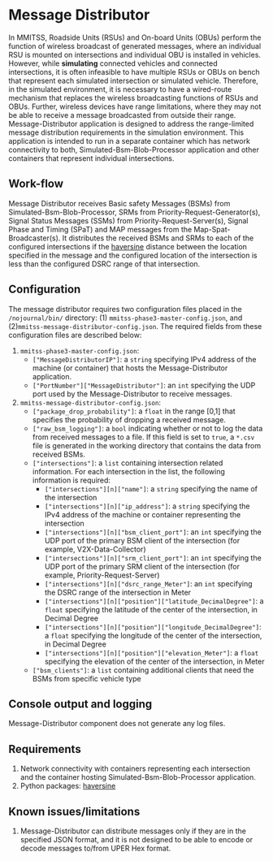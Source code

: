 
# Message Distributor
In MMITSS, Roadside Units (RSUs) and On-board Units (OBUs) perform the function of wireless broadcast of generated messages, where an individual RSU is mounted on intersections and individual OBU is installed in vehicles. However, while **simulating** connected vehicles and connected intersections, it is often infeasible to have multiple RSUs or OBUs on bench that represent each simulated intersection or simulated vehicle. Therefore, in the simulated environment, it is necessary to have a wired-route mechanism that replaces the wireless broadcasting functions of RSUs and OBUs. Further, wireless devices have range limitations, where they may not be able to receive a message broadcasted from outside their range. Message-Distributor application is designed to address the range-limited message distribution requirements in the simulation environment. This application is intended to run in a separate container which has network connectivity to both, Simulated-Bsm-Blob-Processor application and other containers that represent individual intersections. 

## Work-flow
Message Distributor receives Basic safety Messages (BSMs) from Simulated-Bsm-Blob-Processor, SRMs from Priority-Request-Generator(s), Signal Status Messages (SSMs) from Priority-Request-Server(s), Signal Phase and Timing (SPaT) and MAP messages from the Map-Spat-Broadcaster(s). It distributes the received BSMs and SRMs to each of the configured intersections if the [haversine](https://en.wikipedia.org/wiki/Haversine_formula) distance between the location specified in the message and the configured location of the intersection is less than the configured DSRC range of that intersection.

## Configuration
The message distributor requires two configuration files placed in the `/nojournal/bin/` directory: (1) `mmitss-phase3-master-config.json`, and (2)`mmitss-message-distributor-config.json`. The required fields from these configuration files are described below:
1. `mmitss-phase3-master-config.json`: 
    - `["MessageDistributorIP"]`: a `string` specifying IPv4 address of the machine (or container) that hosts the Message-Distributor application.
    - `["PortNumber"]["MessageDistributor"]`: an `int` specifying the UDP port used by the Message-Distributor to receive messages.
2. `mmitss-message-distributor-config.json`:
    - `["package_drop_probability"]`: a `float` in the range [0,1] that specifies the probability of dropping a received message.
    - `["raw_bsm_logging"]`: a `bool` indicating whether or not to log the data from received messages to a file. If this field is set to `true`, a `*.csv` file is generated in the working directory that contains the data from received BSMs.
    - `["intersections"]`: a `list` containing intersection related information. For each intersection in the list, the following information is required:
        - `["intersections"][n]["name"]`: a `string` specifying the name of the intersection
        - `["intersections"][n]["ip_address"]`: a `string` specifying the IPv4 address of the machine or container representing the intersection
        - `["intersections"][n]["bsm_client_port"]`: an `int` specifying the UDP port of the primary BSM client of the intersection (for example, V2X-Data-Collector)
        - `["intersections"][n]["srm_client_port"]`: an `int` specifying the UDP port of the primary SRM client of the intersection (for example, Priority-Request-Server)
        - `["intersections"][n]["dsrc_range_Meter"]`: an `int` specifying the DSRC range of the intersection in Meter
        - `["intersections"][n]["position"]["latitude_DecimalDegree"]`: a `float` specifying the latitude of the center of the intersection, in Decimal Degree
        - `["intersections"][n]["position"]["longitude_DecimalDegree"]`: a `float` specifying the longitude of the center of the intersection, in Decimal Degree
        - `["intersections"][n]["position"]["elevation_Meter"]`: a `float` specifying the elevation of the center of the intersection, in Meter
    - `["bsm_clients"]`: a `list` containing additional clients that need the BSMs from specific vehicle type




## Console output and logging
Message-Distributor component does not generate any log files. 

## Requirements
1. Network connectivity with containers representing each intersection and the container hosting Simulated-Bsm-Blob-Processor application.
2. Python packages: [haversine](https://pypi.org/project/haversine/)

## Known issues/limitations
1. Message-Distributor can distribute messages only if they are in the specified JSON format, and it is not designed to be able to encode or decode messages to/from UPER Hex format.

